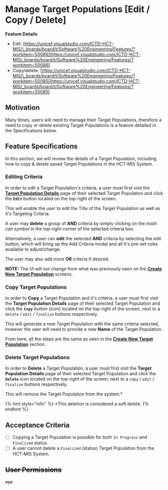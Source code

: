 # Manage Target Populations \[Edit / Copy / Delete\]

**Feature Details**

* Edit: [https://unicef.visualstudio.com/ICTD-HCT-MIS/\_boards/board/t/Software%20Engineering/Features/?workitem=50086](https://unicef.visualstudio.com/ICTD-HCT-MIS/_boards/board/t/Software%20Engineering/Features/?workitem=50086)
* Copy/delete: [https://unicef.visualstudio.com/ICTD-HCT-MIS/\_boards/board/t/Software%20Engineering/Features/?workitem=50085](https://unicef.visualstudio.com/ICTD-HCT-MIS/_boards/board/t/Software%20Engineering/Features/?workitem=50085)

## Motivation

Many times, users will need to manage their Target Populations, therefore a need to copy or delete existing Target Populations is a feature detailed in the Specifications below. 

## Feature Specifications

In this section, we will review the details of a Target Population, including how to copy & delete saved Target Populations in the HCT-MIS System. 

### Editing Criteria

In order to edit a Target Population's criteria, a user must first visit the [**Target Population Details**](view-copy-delete.md) page of their selected Target Population and click the **`Edit`** button located on the top-right of the screen. 

This will enable the user to edit the Title of the Target Population as well as it's Targeting Criteria.

A user may **delete** a group of **AND** criteria by simply clicking on the _trash can symbol_ in the top-right corner of the selected criteria box. 

Alternatively, a user can **edit** the selected **AND** criteria by selecting the edit button, which will bring up the Add Criteria modal and all it's pre-set rules available to adjust/change.

The user may also add more **OR** criteria if desired.

**NOTE:** The UI will not change from what was previously seen on the [**Create New Target Population**](targeting-criteria.md#create-new-target-population) screens.

### 

### Copy Target Populations

In order to **Copy** a Target Population and it's criteria, a user must first visit the **Target Population Details** page of their selected Target Population and click the **`Copy`** button \(icon\) located on the top-right of the screen, next to a `delete` / `edit` / `finalize` buttons respectively. 

This will generate a new Target Population with the same criteria selected, however the user will need to provide a new **Name** of the Target Population.

From here, all the steps are the same as seen in the [**Create New Target Population**](targeting-criteria.md#create-new-target-population) section.



### Delete Target Populations

In order to **Delete** a Target Population, a user must first visit the **Target Population Details** page of their selected Target Population and click the **`Delete`** icon located on the top-right of the screen, next to a `copy` / `edit` / `finalize` buttons respectively. 

This will remove the Target Population from the system.\* 

{% hint style="info" %}
\*This deletion is considered a soft delete.
{% endhint %}

## Acceptance Criteria

* [ ] Copying a Target Population is possible for both `In Progress` and `Finalized` status. 
* [ ] A user cannot delete a `Finalized` \(status\) Target Population from the HCT-MIS System.

## ~~User Permissions~~

~~xyz~~

